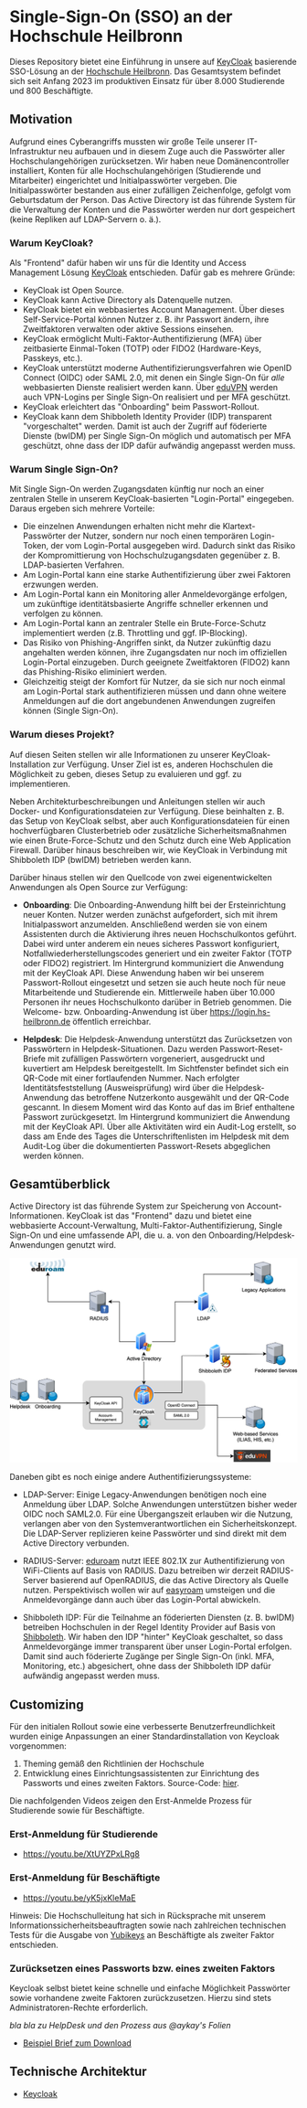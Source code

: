 # Single-Sign-On (SSO) an der Hochschule Heilbronn

Dieses Repository bietet eine Einführung in unsere auf [KeyCloak](https://www.keycloak.org/) basierende SSO-Lösung an der [Hochschule Heilbronn](https://www.hs-heilbronn.de). Das Gesamtsystem befindet sich seit Anfang 2023 im produktiven Einsatz für über 8.000 Studierende und 800 Beschäftigte.

## Motivation

Aufgrund eines Cyberangriffs mussten wir große Teile unserer IT-Infrastruktur neu aufbauen und in diesem Zuge auch die Passwörter aller Hochschulangehörigen zurücksetzen. Wir haben neue Domänencontroller installiert, Konten für alle Hochschulangehörigen (Studierende und Mitarbeiter) eingerichtet und Initialpasswörter vergeben. Die Initialpasswörter bestanden aus einer zufälligen Zeichenfolge, gefolgt vom Geburtsdatum der Person. Das Active Directory ist das führende System für die Verwaltung der Konten und die Passwörter werden nur dort gespeichert (keine Repliken auf LDAP-Servern o. ä.).

### Warum KeyCloak?

Als "Frontend" dafür haben wir uns für die Identity und Access Management Lösung [KeyCloak](https://www.keycloak.org/) entschieden. Dafür gab es mehrere Gründe:

* KeyCloak ist Open Source.
* KeyCloak kann Active Directory als Datenquelle nutzen.
* KeyCloak bietet ein webbasiertes Account Management. Über dieses Self-Service-Portal können Nutzer z. B. ihr Passwort ändern, ihre Zweitfaktoren verwalten oder aktive Sessions einsehen.
* KeyCloak ermöglicht Multi-Faktor-Authentifizierung (MFA) über zeitbasierte Einmal-Token (TOTP) oder FIDO2 (Hardware-Keys, Passkeys, etc.).
* KeyCloak unterstützt moderne Authentifizierungsverfahren wie OpenID Connect (OIDC) oder SAML 2.0, mit denen ein Single Sign-On für *alle* webbasierten Dienste realisiert werden kann. Über [eduVPN](https://www.eduvpn.org) werden auch VPN-Logins per Single Sign-On realisiert und per MFA geschützt.
* KeyCloak erleichtert das "Onboarding" beim Passwort-Rollout.
* KeyCloak kann dem Shibboleth Identity Provider (IDP) transparent "vorgeschaltet" werden. Damit ist auch der Zugriff auf föderierte Dienste (bwIDM) per Single Sign-On möglich und automatisch per MFA geschützt, ohne dass der IDP dafür aufwändig angepasst werden muss.

### Warum Single Sign-On?

Mit Single Sign-On werden Zugangsdaten künftig nur noch an einer zentralen Stelle in unserem KeyCloak-basierten "Login-Portal" eingegeben. Daraus ergeben sich mehrere Vorteile:

* Die einzelnen Anwendungen erhalten nicht mehr die Klartext-Passwörter der Nutzer, sondern nur noch einen temporären Login-Token, der vom Login-Portal ausgegeben wird. Dadurch sinkt das Risiko der Kompromittierung von Hochschulzugangsdaten gegenüber z. B. LDAP-basierten Verfahren.
* Am Login-Portal kann eine starke Authentifizierung über zwei Faktoren erzwungen werden.
* Am Login-Portal kann ein Monitoring aller Anmeldevorgänge erfolgen, um zukünftige identitätsbasierte Angriffe schneller erkennen und verfolgen zu können.
* Am Login-Portal kann an zentraler Stelle ein Brute-Force-Schutz implementiert werden (z.B. Throttling und ggf. IP-Blocking).
* Das Risiko von Phishing-Angriffen sinkt, da Nutzer zukünftig dazu angehalten werden können, ihre Zugangsdaten nur noch im offiziellen Login-Portal einzugeben. Durch geeignete Zweitfaktoren (FIDO2) kann das Phishing-Risiko eliminiert werden.
* Gleichzeitig steigt der Komfort für Nutzer, da sie sich nur noch einmal am Login-Portal stark authentifizieren müssen und dann ohne weitere Anmeldungen auf die dort angebundenen Anwendungen zugreifen können (Single Sign-On).

### Warum dieses Projekt?

Auf diesen Seiten stellen wir alle Informationen zu unserer KeyCloak-Installation zur Verfügung. Unser Ziel ist es, anderen Hochschulen die Möglichkeit zu geben, dieses Setup zu evaluieren und ggf. zu implementieren.

Neben Architekturbeschreibungen und Anleitungen stellen wir auch Docker- und Konfigurationsdateien zur Verfügung. Diese beinhalten z. B. das Setup von KeyCloak selbst, aber auch Konfigurationsdateien für einen hochverfügbaren Clusterbetrieb oder zusätzliche Sicherheitsmaßnahmen wie einen Brute-Force-Schutz und den Schutz durch eine Web Application Firewall. Darüber hinaus beschreiben wir, wie KeyCloak in Verbindung mit Shibboleth IDP (bwIDM) betrieben werden kann.

Darüber hinaus stellen wir den Quellcode von zwei eigenentwickelten Anwendungen als Open Source zur Verfügung:

* **Onboarding**: Die Onboarding-Anwendung hilft bei der Ersteinrichtung neuer Konten. Nutzer werden zunächst aufgefordert, sich mit ihrem Initialpasswort anzumelden. Anschließend werden sie von einem Assistenten durch die Aktivierung ihres neuen Hochschulkontos geführt. Dabei wird unter anderem ein neues sicheres Passwort konfiguriert, Notfallwiederherstellungscodes generiert und ein zweiter Faktor (TOTP oder FIDO2) registriert. Im Hintergrund kommuniziert die Anwendung mit der KeyCloak API. Diese Anwendung haben wir bei unserem Passwort-Rollout eingesetzt und setzen sie auch heute noch für neue Mitarbeitende und Studierende ein. Mittlerweile haben über 10.000 Personen ihr neues Hochschulkonto darüber in Betrieb genommen. Die Welcome- bzw. Onboarding-Anwendung ist über https://login.hs-heilbronn.de öffentlich erreichbar.

* **Helpdesk**: Die Helpdesk-Anwendung unterstützt das Zurücksetzen von Passwörtern in Helpdesk-Situationen. Dazu werden Passwort-Reset-Briefe mit zufälligen Passwörtern vorgeneriert, ausgedruckt und kuvertiert am Helpdesk bereitgestellt. Im Sichtfenster befindet sich ein QR-Code mit einer fortlaufenden Nummer. Nach erfolgter Identitätsfeststellung (Ausweisprüfung) wird über die Helpdesk-Anwendung das betroffene Nutzerkonto ausgewählt und der QR-Code gescannt. In diesem Moment wird das Konto auf das im Brief enthaltene Passwort zurückgesetzt. Im Hintergrund kommuniziert die Anwendung mit der KeyCloak API. Über alle Aktivitäten wird ein Audit-Log erstellt, so dass am Ende des Tages die Unterschriftenlisten im Helpdesk mit dem Audit-Log über die dokumentierten Passwort-Resets abgeglichen werden können.

## Gesamtüberblick

Active Directory ist das führende System zur Speicherung von Account-Informationen. KeyCloak ist das "Frontend" dazu und bietet eine webbasierte Account-Verwaltung, Multi-Faktor-Authentifizierung, Single Sign-On und eine umfassende API, die u. a. von den Onboarding/Helpdesk-Anwendungen genutzt wird.

![Gesamtüberblick](img/overview.drawio.png)

Daneben gibt es noch einige andere Authentifizierungssysteme:

* LDAP-Server: Einige Legacy-Anwendungen benötigen noch eine Anmeldung über LDAP. Solche Anwendungen unterstützen bisher weder OIDC noch SAML2.0. Für eine Übergangszeit erlauben wir die Nutzung, verlangen aber von den Systemverantwortlichen ein Sicherheitskonzept. Die LDAP-Server replizieren keine Passwörter und sind direkt mit dem Active Directory verbunden.

* RADIUS-Server: [eduroam](https://eduroam.org) nutzt IEEE 802.1X zur Authentifizierung von WiFi-Clients auf Basis von RADIUS. Dazu betreiben wir derzeit RADIUS-Server basierend auf OpenRADIUS, die das Active Directory als Quelle nutzen. Perspektivisch wollen wir auf [easyroam](https://doku.tid.dfn.de/de:eduroam:easyroam) umsteigen und die Anmeldevorgänge dann auch über das Login-Portal abwickeln.

* Shibboleth IDP: Für die Teilnahme an föderierten Diensten (z. B. bwIDM) betreiben Hochschulen in der Regel Identity Provider auf Basis von [Shibboleth](https://www.shibboleth.net/). Wir haben den IDP "hinter" KeyCloak geschaltet, so dass Anmeldevorgänge immer transparent über unser Login-Portal erfolgen. Damit sind auch föderierte Zugänge per Single Sign-On (inkl. MFA, Monitoring, etc.) abgesichert, ohne dass der Shibboleth IDP dafür aufwändig angepasst werden muss.

## Customizing
Für den initialen Rollout sowie eine verbesserte Benutzerfreundlichkeit wurden einige Anpassungen an einer Standardinstallation von Keycloak vorgenommen:

1. Theming gemäß den Richtlinien der Hochschule
2. Entwicklung eines Einrichtungsassistenten zur Einrichtung des Passworts und eines zweiten Faktors. Source-Code: [hier](https://github.com/hhn/sso-helpdesk).

Die nachfolgenden Videos zeigen den Erst-Anmelde Prozess für Studierende sowie für Beschäftigte.

### Erst-Anmeldung für Studierende

- https://youtu.be/XtUYZPxLRg8

### Erst-Anmeldung für Beschäftigte

- https://youtu.be/yK5jxKleMaE

Hinweis: Die Hochschulleitung hat sich in Rücksprache mit unserem Informationssicherheitsbeauftragten sowie nach zahlreichen technischen Tests für die Ausgabe von
[Yubikeys](https://www.yubico.com/) an Beschäftigte als zweiter Faktor entschieden.

### Zurücksetzen eines Passworts bzw. eines zweiten Faktors

Keycloak selbst bietet keine schnelle und einfache Möglichkeit Passwörter sowie vorhandene zweite Faktoren zurückzusetzen.
Hierzu sind stets Administratoren-Rechte erforderlich.

*bla bla zu HelpDesk und den Prozess aus @aykay's Folien*

- [Beispiel Brief zum Download](src/demo-brief-helpdesk.pdf)

## Technische Architektur

- [Keycloak](Keycloak.md)